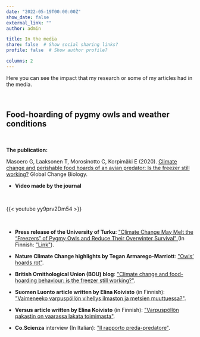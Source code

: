 ```yaml
---
date: "2022-05-19T00:00:00Z"
show_date: false
external_link: ""
author: admin

title: In the media
share: false  # Show social sharing links?
profile: false  # Show author profile?

columns: 2
---
```



Here you can see the impact that my research or some of my articles had in the media. 


<p>&nbsp;</p>

## Food-hoarding of pygmy owls and weather conditions

<p>&nbsp;</p>


__The publication:__

Masoero G, Laaksonen T, Morosinotto C, Korpimäki E (2020). <a href="https://onlinelibrary.wiley.com/doi/10.1111/gcb.15250" target="_blank" rel="noopener noreferrer">Climate change and perishable food hoards of an avian predator: Is the freezer still working?</a> Global Change Biology.

- __Video made by the journal__

<p>&nbsp;</p>

{{< youtube yy9prv2Dm54 >}}

<p>&nbsp;</p>

- __Press release of the University of Turku__: <a href="https://www.utu.fi/en/news/press-release/climate-change-may-melt-the-freezers-of-pygmy-owls-and-reduce-their-overwinter" target="_blank" rel="noopener noreferrer">"Climate Change May Melt the “Freezers” of Pygmy Owls and Reduce Their Overwinter Survival" </a> (In Finnish: <a href="https://www.utu.fi/fi/ajankohtaista/mediatiedote/ilmastonmuutos-voi-sulattaa-varpuspollojen-pakastimet-ja-lisata-pollojen" target="_blank" rel="noopener noreferrer">"Link"</a>).  

- __Nature Climate Change highlights by Tegan Armarego-Marriott__: <a href="https://www.nature.com/articles/s41558-020-0903-0" target="_blank" rel="noopener noreferrer">"Owls’ hoards rot"</a>.

- __British Ornithological Union (BOU) blog__: <a href="https://bou.org.uk/blog-masoero-pygmy-owl-climate-change-food-hoard/" target="_blank" rel="noopener noreferrer">"Climate change and food-hoarding behaviour: is the freezer still working?"</a>.

- __Suomen Luonto article written by Elina Koivisto__ (in Finnish): <a href="https://suomenluonto.fi/artikkelit/vaimeneeko-varpuspollon-vihellys-ilmaston-ja-metsien-muuttuessa/" target="_blank" rel="noopener noreferrer">"Vaimeneeko varpuspöllön vihellys ilmaston ja metsien muuttuessa?"</a>.

- __Versus article written by Elina Koivisto__ (in Finnish): <a href="https://www.versuslehti.fi/kriittinen-tila/varpuspollon-pakastin-on-vaarassa-lakata-toimimasta/" target="_blank" rel="noopener noreferrer">"Varpuspöllön pakastin on vaarassa lakata toimimasta"</a>.
  
- __Co.Scienza__ interview (In Italian): <a href="https://open.spotify.com/episode/6JLE3wuBQZVvcOHVCHE01J?si=C_eGsOrIRriHwBnkbf5XtQ" target="_blank" rel="noopener noreferrer">"Il rapporto preda-predatore"</a>. 

